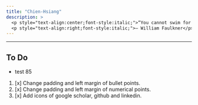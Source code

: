 ```yaml
---
title: "Chien-Hsiang"
description: > 
  <p style="text-align:center;font-style:italic;">“You cannot swim for new horizons until you have courage to lose sight of the shore.”</p>
  <p style="text-align:right;font-style:italic;">– William Faulkner</p>
---
```


---
## To Do
  * test 85

  1. [x] Change padding and left margin of bullet points. 
  2. [x] Change padding and left margin of numerical points.
  3. [x] Add icons of google scholar, github and linkedin.


